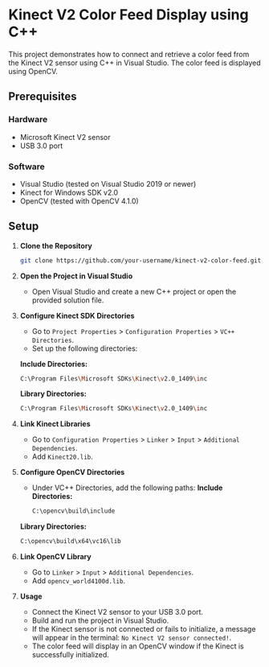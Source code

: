 # Kinect V2 Color Feed Display using C++

This project demonstrates how to connect and retrieve a color feed from the Kinect V2 sensor using C++ in Visual Studio. The color feed is displayed using OpenCV.

## Prerequisites

### Hardware
- Microsoft Kinect V2 sensor
- USB 3.0 port

### Software
- Visual Studio (tested on Visual Studio 2019 or newer)
- Kinect for Windows SDK v2.0
- OpenCV (tested with OpenCV 4.1.0)

## Setup

1. **Clone the Repository**
   ```bash
   git clone https://github.com/your-username/kinect-v2-color-feed.git
   ```

2. **Open the Project in Visual Studio**
   - Open Visual Studio and create a new C++ project or open the provided solution file.

4. **Configure Kinect SDK Directories**
   - Go to `Project Properties` > `Configuration Properties` > `VC++ Directories`.
   - Set up the following directories:

   **Include Directories:**
   ```bash
   C:\Program Files\Microsoft SDKs\Kinect\v2.0_1409\inc
   ```
   **Library Directories:**
   ```bash
   C:\Program Files\Microsoft SDKs\Kinect\v2.0_1409\inc
   ```
5. **Link Kinect Libraries**
   - Go to `Configuration Properties` > `Linker` > `Input` > `Additional Dependencies`.
   - Add `Kinect20.lib`.

6. **Configure OpenCV Directories**
   - Under VC++ Directories, add the following paths:
   **Include Directories:**
     ```bash
     C:\opencv\build\include
     ```
   **Library Directories:**
     ```bash
     C:\opencv\build\x64\vc16\lib
     ```
7. **Link OpenCV Library**
   - Go to `Linker` > `Input` > `Additional Dependencies`.
   - Add `opencv_world4100d.lib`.

8. **Usage**
   - Connect the Kinect V2 sensor to your USB 3.0 port.
   - Build and run the project in Visual Studio.
   - If the Kinect sensor is not connected or fails to initialize, a message will appear in the terminal: `No Kinect V2 sensor connected!`.
   - The color feed will display in an OpenCV window if the Kinect is successfully initialized.
     


   
